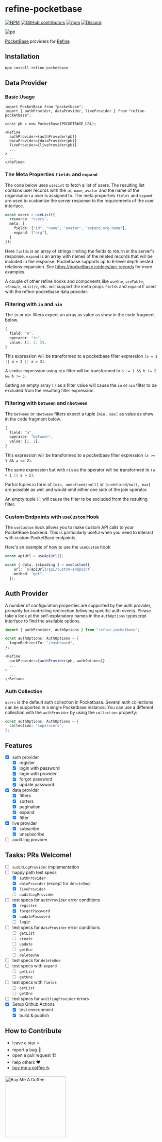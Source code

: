 # refine-pocketbase

[![NPM](https://img.shields.io/npm/l/@mantine/core)](https://github.com/kruschid/refine-pocketbase/blob/master/LICENSE)
[![GitHub contributors](https://img.shields.io/github/contributors/kruschid/refine-pocketbase)](https://github.com/kruschid/refine-pocketbase/graphs/contributors)
[![npm](https://img.shields.io/npm/v/refine-pocketbase)](https://www.npmjs.com/package/refine-pocketbase)
[![Discord](https://img.shields.io/badge/Chat%20on-Discord-%235865f2)](https://discord.gg/MnzrbHYN)

![pb](https://github.com/necatiozmen/refine-pocketbase/assets/18739364/4c5e6c43-42f3-4d7f-88c2-74970144308b)

[PocketBase](https://pocketbase.io/) providers for [Refine](https://refine.dev/).

## Installation

``` sh
npm install refine-pocketbase
```

## Data Provider

### Basic Usage

``` tsx
import PocketBase from "pocketbase";
import { authProvider, dataProvider, liveProvider } from "refine-pocketbase";

const pb = new PocketBase(POCKETBASE_URL);

<Refine
  authProvider={authProvider(pb)}
  dataProvider={dataProvider(pb)}
  liveProvider={liveProvider(pb)}
  ...
>
  ...
</Refine>
```

### The Meta Properties `fields` and `expand`

The code below uses `useList` to fetch a list of users. The resulting list contains user records with the `id`, `name`, `avatar` and the name of the organisation a user is assigned to. The meta properties `fields` and `expand` are used to customize the server response to the requirements of the user interface. 

``` ts
const users = useList({
  resource: "users",
  meta: {
    fields: ["id", "name", "avatar", "expand.org.name"],
    expand: ["org"],
  }
});
```

Here `fields` is an array of strings limiting the fields to return in the server's response. `expand` is an array with names of the related records that will be included in the response. Pocketbase supports up to 6-level depth nested relations expansion. See https://pocketbase.io/docs/api-records for more examples.

A couple of other refine hooks and components like `useOne`, `useTable`, `<Show/>`, `<List/>`, etc. will support the meta props `fields` and `expand` if used with the refine-pocketbase data provider.

### Filtering with `in` and `nin`

The `in` or `nin` filters expect an array as value as show in the code fragment below.

``` ts
{
  field: "a",
  operator: "in",
  value: [1, 2, 3],
}
```

This expression will be transformed to a pocketbase filter expression `(a = 1 || a = 2 || a = 3)`.

A similar expression using `nin` filter will be transformed to `b != 1 && b != 2 && b != 3`.

Setting an empty array `[]` as a filter value will cause the `in` or `nin` filter to be excluded from the resulting filter expression.

### Filtering with `between` and `nbetween`

The `between` or `nbetween` filters expect a tuple `[min, max]` as value as show in the code fragment below.

``` ts
{
  field: "a",
  operator: "between",
  value: [1, 2],
}
```

This expression will be transformed to a pocketbase filter expression `(a >= 1 && a <= 2)`.

The same expression but with `nin` as the operator will be transformed to `(a < 1 || a > 2)`.

Partial tuples in form of `[min, undefined/null]` or `[undefined/null, max]` are possible as well and would omit either one side of the join operator.

An empty tuple `[]` will cause the filter to be excluded from the resulting filter.

### Custom Endpoints with `useCustom` Hook

The `useCustom` hook allows you to make custom API calls to your PocketBase backend. This is particularly useful when you need to interact with custom PocketBase endpoints.

Here's an example of how to use the `useCustom` hook:
``` ts
const apiUrl = useApiUrl();

const { data, isLoading } = useCustom({
    url: `${apiUrl}/api/custom-endpoint`,
    method: "get",
  });
```

## Auth Provider

A number of configuration properties are supported by the auth provider, primarily for controlling redirection following specific auth events. Please take a look at the self-explanatory names in the `AuthOptions` typescript interface to find the available options.
 
``` ts
import { authProvider, AuthOptions } from "refine-pocketbase";

const authOptions: AuthOptions = {
  loginRedirectTo: "/dashboard",
};

<Refine
  authProvider={authProvider(pb, authOptions)}
  ...
>
  ...
</Refine>
```

### Auth Collection 

`users` is the default auth collection in Pocketbase. Several auth collections can be supported in a single Pocketbase instance. You can use a different collection with the `authProvider` by using the `collection` property:

``` ts
const authOptions: AuthOptions = {
  collection: "superusers",
};
```

## Features

- [x] auth provider
  - [x] register
  - [x] login with password
  - [x] login with provider
  - [x] forgot password
  - [x] update password
- [x] data provider
  - [x] filters
  - [x] sorters
  - [x] pagination
  - [x] expand
  - [x] filter
- [x] live provider
  - [x] subscribe
  - [x] unsubscribe
- [ ] audit log provider

## Tasks: PRs Welcome!

- [ ] `auditLogProvider` implementation 
- [ ] happy path test specs
  - [x] `authProvider`
  - [x] `dataProvider` (except for `deleteOne`)
  - [x] `liveProvider`
  - [ ] `auditLogProvider`
- [ ] test specs for `authProvider` error conditions
  - [x] `register`
  - [x] `forgotPassword`
  - [x] `updatePassword`
  - [ ] `login`
- [ ] test specs for `dataProvider` error conditions
  - [ ] `getList`
  - [ ] `create`
  - [ ] `update`
  - [ ] `getOne`
  - [ ] `deleteOne`
- [ ] test specs for `deleteOne`
- [ ] test specs with `expand`
  - [ ] `getList`
  - [ ] `getOne`
- [ ] test specs with `fields`
  - [ ] `getList`
  - [ ] `getOne`
- [ ] test specs for `auditLogProvider` errors
- [x] Setup Github Actions
  - [x] test environment
  - [x] build & publish

## How to Contribute

- leave a star ⭐
- report a bug 🐞
- open a pull request 🏗️
- help others ❤️
- [buy me a coffee ☕](https://www.buymeacoffee.com/kruschid)
  
<a href="https://www.buymeacoffee.com/kruschid" target="_blank"><img width="200px" src="https://cdn.buymeacoffee.com/buttons/v2/default-orange.png" alt="Buy Me A Coffee" ></a>
